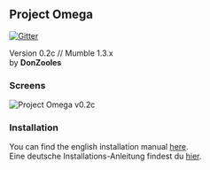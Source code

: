 ## Project Omega

[![Gitter](https://badges.gitter.im/Join%20Chat.svg)](https://gitter.im/DonZooles/project-omega?utm_source=badge&utm_medium=badge&utm_campaign=pr-badge&utm_content=badge)

Version 0.2c // Mumble 1.3.x<br>
by <b>DonZooles</b> <br>

### Screens
![Project Omega v0.2c](http://wiki.mumble.info/images/c/c5/Project-omega-v0.2b.png)

### Installation
You can find the english installation manual [here](https://github.com/DonZooles/project-omega/blob/master/INSTALLATION_en.txt).<br>
Eine deutsche Installations-Anleitung findest du [hier](https://github.com/DonZooles/project-omega/blob/master/INSTALLATION_de.txt).
